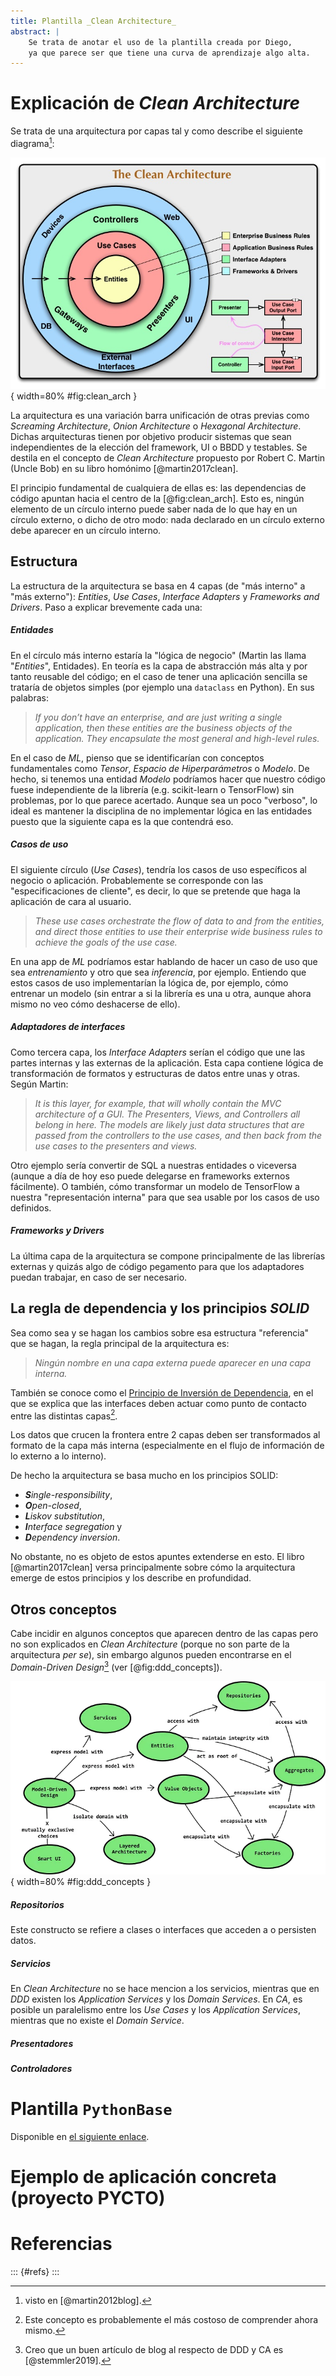```yaml
---
title: Plantilla _Clean Architecture_
abstract: |
    Se trata de anotar el uso de la plantilla creada por Diego, 
    ya que parece ser que tiene una curva de aprendizaje algo alta.
---
```


# Explicación de _Clean Architecture_

Se trata de una arquitectura por capas tal y como describe el siguiente diagrama[^1]:

![diagrama clean architecture por Robert C. Martin](media/CleanArchitecture.jpg){ width=80% #fig:clean_arch }

La arquitectura es una variación barra unificación de otras previas como _Screaming
Architecture_, _Onion Architecture_ o _Hexagonal Architecture_. Dichas arquitecturas
tienen por objetivo producir sistemas que sean independientes de la elección del
framework, UI o BBDD y testables. Se destila en el concepto de _Clean Architecture_
propuesto por Robert C. Martin (Uncle Bob) en su libro homónimo [@martin2017clean].

El principio fundamental de cualquiera de ellas es: las dependencias de código apuntan
hacia el centro de la [@fig:clean_arch]. Esto es, ningún elemento de un círculo interno
puede saber nada de lo que hay en un círculo externo, o dicho de otro modo: nada
declarado en un círculo externo debe aparecer en un círculo interno.

[^1]: visto en [@martin2012blog].

## Estructura

La estructura de la arquitectura se basa en 4 capas (de "más interno" a "más externo"):
_Entities_, _Use Cases_, _Interface Adapters_ y _Frameworks and Drivers_. Paso a
explicar brevemente cada una:

##### Entidades
En el círculo más interno estaría la "lógica de negocio" (Martin las llama "_Entities_",
Entidades). En teoría es la capa de abstracción más alta y por tanto reusable del
código; en el caso de tener una aplicación sencilla se trataría de objetos simples (por
ejemplo una `dataclass` en Python). En sus palabras:

> _If you don’t have an enterprise, and are just writing a single application, then these
> entities are the business objects of the application. They encapsulate the most
> general and high-level rules._

En el caso de _ML_, pienso que se identificarían con conceptos fundamentales como
_Tensor_, _Espacio de Hiperparámetros_ o _Modelo_. De hecho, si tenemos una entidad
_Modelo_ podríamos hacer que nuestro código fuese independiente de la librería
(e.g. scikit-learn o TensorFlow) sin problemas, por lo que parece acertado. Aunque sea
un poco "verboso", lo ideal es mantener la disciplina de no implementar lógica en las
entidades puesto que la siguiente capa es la que contendrá eso.

##### Casos de uso
El siguiente círculo (_Use Cases_), tendría los casos de uso específicos al negocio o
aplicación. Probablemente se corresponde con las "especificaciones de cliente", es
decir, lo que se pretende que haga la aplicación de cara al usuario.

> _These use cases orchestrate the flow of data to and from the entities, and direct
> those entities to use their enterprise wide business rules to achieve the goals of the
> use case._

En una app de _ML_ podríamos estar hablando de hacer un caso de uso que sea
_entrenamiento_ y otro que sea _inferencia_, por ejemplo. Entiendo que estos casos de
uso implementarían la lógica de, por ejemplo, cómo entrenar un modelo (sin entrar a si
la librería es una u otra, aunque ahora mismo no veo cómo deshacerse de ello).

##### Adaptadores de interfaces
Como tercera capa, los _Interface Adapters_ serían el código que une las
partes internas y las externas de la aplicación. Esta capa contiene lógica de
transformación de formatos y estructuras de datos entre unas y otras. Según Martin:

> _It is this layer, for example, that will wholly contain the MVC architecture of a
> GUI. The Presenters, Views, and Controllers all belong in here. The models are likely
> just data structures that are passed from the controllers to the use cases, and then
> back from the use cases to the presenters and views._

Otro ejemplo sería convertir de SQL a nuestras entidades o viceversa (aunque a día de
hoy eso puede delegarse en frameworks externos fácilmente). O también, cómo transformar
un modelo de TensorFlow a nuestra "representación interna" para que sea usable por los
casos de uso definidos.

##### Frameworks y Drivers
La última capa de la arquitectura se compone principalmente de las librerías externas y
quizás algo de código pegamento para que los adaptadores puedan trabajar, en caso de ser
necesario.

## La regla de dependencia y los principios _SOLID_

Sea como sea y se hagan los cambios sobre esa estructura "referencia" que se hagan, la
regla principal de la arquitectura es:

> _Ningún nombre en una capa externa puede aparecer en una capa interna._

También se conoce como el [Principio de Inversión de
Dependencia](http://en.wikipedia.org/wiki/Dependency_inversion_principle), en el que se
explica que las interfaces deben actuar como punto de contacto entre las distintas capas[^2].

Los datos que crucen la frontera entre 2 capas deben ser transformados al formato de la
capa más interna (especialmente en el flujo de información de lo externo a lo interno).

De hecho la arquitectura se basa mucho en los principios SOLID:

- _**S**ingle-responsibility_, 
- _**O**pen-closed_, 
- _**L**iskov substitution_, 
- _**I**nterface segregation_ y
- _**D**ependency inversion_.

No obstante, no es objeto de estos apuntes extenderse en esto. El libro
[@martin2017clean] versa principalmente sobre cómo la arquitectura emerge de estos
principios y los describe en profundidad.

[^2]: Este concepto es probablemente el más costoso de comprender ahora mismo.

## Otros conceptos

Cabe incidir en algunos conceptos que aparecen dentro de las capas pero no son
explicados en _Clean Architecture_ (porque no son parte de la arquitectura _per se_),
sin embargo algunos pueden encontrarse en el _Domain-Driven Design_[^3] (ver
[@fig:ddd_concepts]).

![Diagrama con constructos del _DDD_](media/1hRO2rc9ybLM8WDYK4prwJA.png){ width=80% #fig:ddd_concepts }

[^3]: Creo que un buen artículo de blog al respecto de DDD y CA es [@stemmler2019].

##### Repositorios
Este constructo se refiere a clases o interfaces que acceden a o persisten datos.

##### Servicios
En _Clean Architecture_ no se hace mencion a los servicios, mientras que en _DDD_
existen los _Application Services_ y los _Domain Services_. En _CA_, es posible un
paralelismo entre los _Use Cases_ y los _Application Services_, mientras que no existe
el _Domain Service_.

##### Presentadores

##### Controladores


# Plantilla `PythonBase`

Disponible en [el siguiente enlace](https://github.com/diegoreico/PythonBase).

# Ejemplo de aplicación concreta (proyecto PYCTO)



# Referencias

::: {#refs}
:::
